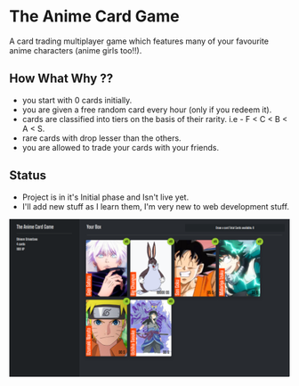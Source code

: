 # The Anime Card Game

A card trading multiplayer game which features many of your favourite anime characters (anime girls too!!). 

## How What Why ??

- you start with 0 cards initially.
- you are given a free random card every hour (only if you redeem it).
- cards are classified into tiers on the basis of their rarity. i.e - F < C < B < A < S.
- rare cards with drop lesser than the others.
- you are allowed to trade your cards with your friends.

## Status

- Project is in it's Initial phase and Isn't live yet.
- I'll add new stuff as I learn them, I'm very new to web development stuff.

![Game's Current look](./preview.png?raw=true "Game's Current look")
